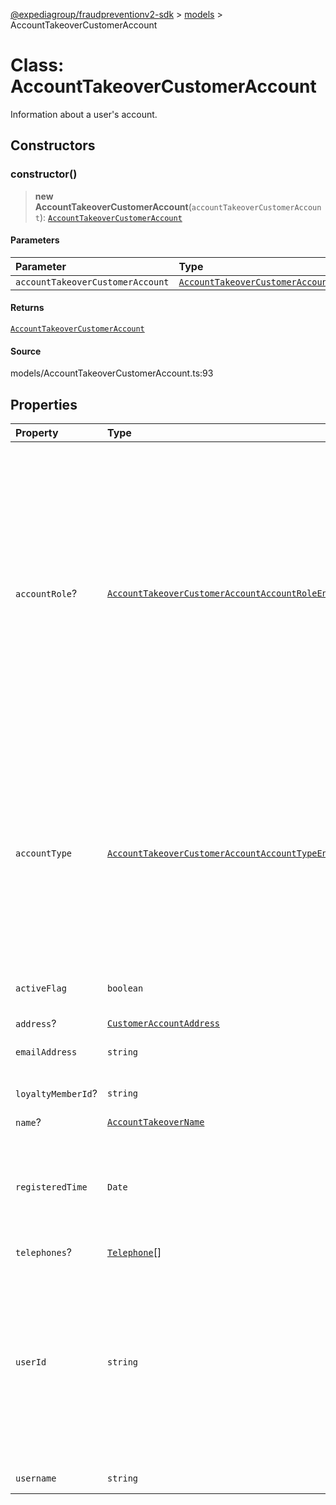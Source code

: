 [@expediagroup/fraudpreventionv2-sdk](../../index.md) > [models](../index.md) > AccountTakeoverCustomerAccount

# Class: AccountTakeoverCustomerAccount

Information about a user\'s account.

## Constructors

### constructor()

> **new AccountTakeoverCustomerAccount**(`accountTakeoverCustomerAccount`): [`AccountTakeoverCustomerAccount`](class.AccountTakeoverCustomerAccount.md)

#### Parameters

| Parameter                        | Type                                                                                                              |
| :------------------------------- | :---------------------------------------------------------------------------------------------------------------- |
| `accountTakeoverCustomerAccount` | [`AccountTakeoverCustomerAccountProperties`](../interfaces/interface.AccountTakeoverCustomerAccountProperties.md) |

#### Returns

[`AccountTakeoverCustomerAccount`](class.AccountTakeoverCustomerAccount.md)

#### Source

models/AccountTakeoverCustomerAccount.ts:93

## Properties

| Property           | Type                                                                                                                           | Description                                                                                                                                                                                                                                                                                                                                                                       |
| :----------------- | :----------------------------------------------------------------------------------------------------------------------------- | :-------------------------------------------------------------------------------------------------------------------------------------------------------------------------------------------------------------------------------------------------------------------------------------------------------------------------------------------------------------------------------- |
| `accountRole`?     | [`AccountTakeoverCustomerAccountAccountRoleEnum`](../type-aliases/type-alias.AccountTakeoverCustomerAccountAccountRoleEnum.md) | Identifies the account role and associated permissions of a user\'\'s account. Possible values are: - `USER`: Basic account with no special privileges. - `MANAGER`: Account with additional privileges, such as the ability to make bookings for others. - `ADMIN`: Account with higher privileges than a manager, including the ability to grant manager access to other users. |
| `accountType`      | [`AccountTakeoverCustomerAccountAccountTypeEnum`](../type-aliases/type-alias.AccountTakeoverCustomerAccountAccountTypeEnum.md) | Identifies the account type of a user\'\'s account. Possible values are: - `INDIVIDUAL` - Applicable if this account is for an individual traveler. - `BUSINESS` - Applicable if this account is for a business or organization account used by suppliers or Partners.                                                                                                            |
| `activeFlag`       | `boolean`                                                                                                                      | Indicator for if this account is an active account or not.                                                                                                                                                                                                                                                                                                                        |
| `address`?         | [`CustomerAccountAddress`](class.CustomerAccountAddress.md)                                                                    | -                                                                                                                                                                                                                                                                                                                                                                                 |
| `emailAddress`     | `string`                                                                                                                       | Email address for the account owner.                                                                                                                                                                                                                                                                                                                                              |
| `loyaltyMemberId`? | `string`                                                                                                                       | Unique loyalty identifier for a user.                                                                                                                                                                                                                                                                                                                                             |
| `name`?            | [`AccountTakeoverName`](class.AccountTakeoverName.md)                                                                          | -                                                                                                                                                                                                                                                                                                                                                                                 |
| `registeredTime`   | `Date`                                                                                                                         | The local date and time that the customer first registered on the Partner\'s site, in ISO-8061 date and time format `yyyy-MM-ddTHH:mm:ss.SSSZ`.                                                                                                                                                                                                                                   |
| `telephones`?      | [`Telephone`](class.Telephone.md)[]                                                                                            | -                                                                                                                                                                                                                                                                                                                                                                                 |
| `userId`           | `string`                                                                                                                       | Unique account identifier provided by the Partner\'s Identity Provider/System assigned to the account owner by the partner. `user_id` is specific to the Partner\'s namespace. Used to track repeat account activity by the same user.                                                                                                                                            |
| `username`         | `string`                                                                                                                       | Username of the account.                                                                                                                                                                                                                                                                                                                                                          |

